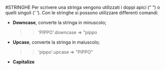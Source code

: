 #STRINGHE 
Per scrivere una stringa vengono utilizzati i doppi apici (“ ”) o quelli singoli (‘ ’). Con le stringhe si possono utilizzare differenti comandi:
* **Downcase**, converte la stringa in minuscolo;
  >> 'PIPPO'.downcase 
  => "pippo
* **Upcase**, converte la stringa in maiuscolo;
  >> 'pippo'.upcase
  => "PIPPO" </li>
* **Capitalize**
